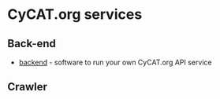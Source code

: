 # CyCAT.org services

## Back-end

- [backend](./backend) - software to run your own CyCAT.org API service

## Crawler

